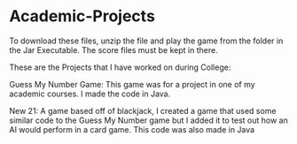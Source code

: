 # Academic-Projects

To download these files, unzip the file and play the game from the folder in the Jar Executable. The score files must be kept in there. 


These are the Projects that I have worked on during College:

Guess My Number Game:
This game was for a project in one of my academic courses. I made the code in Java.

New 21:
A game based off of blackjack, I created a game that used some similar code to the Guess My Number game but I added it to test out how an AI
would perform in a card game. This code was also made in Java

